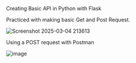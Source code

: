 Creating Basic API in Python with Flask 

Practiced with making basic Get and Post Request. 

![Screenshot 2025-03-04 213613](https://github.com/user-attachments/assets/36905b17-5ec3-4531-8586-085b160f5599)


Using a POST request with Postman 

![image](https://github.com/user-attachments/assets/8c05be20-69ac-44c8-b6d6-e3bec3fcaf88)
